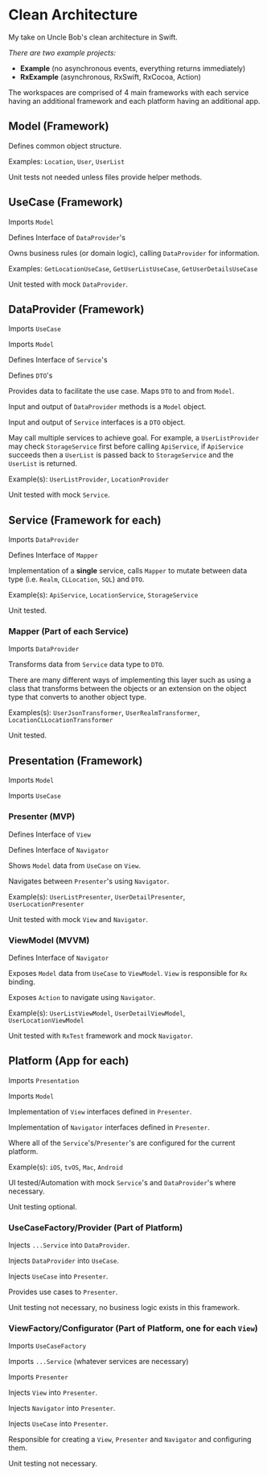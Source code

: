 # Clean Architecture
My take on Uncle Bob's clean architecture in Swift.

*There are two example projects:*
- **Example** (no asynchronous events, everything returns immediately)
- **RxExample** (asynchronous, RxSwift, RxCocoa, Action)

The workspaces are comprised of 4 main frameworks with each service having an additional framework and each platform having an additional app.

## Model (Framework)
Defines common object structure.

Examples: `Location`, `User`, `UserList`

Unit tests not needed unless files provide helper methods.

## UseCase (Framework)
Imports `Model`

Defines Interface of `DataProvider`'s

Owns business rules (or domain logic), calling `DataProvider` for information.

Examples: `GetLocationUseCase`, `GetUserListUseCase`, `GetUserDetailsUseCase`

Unit tested with mock `DataProvider`.

## DataProvider (Framework)
Imports `UseCase`

Imports `Model`

Defines Interface of `Service`'s

Defines `DTO`'s

Provides data to facilitate the use case. Maps `DTO` to and from `Model`.

Input and output of `DataProvider` methods is a `Model` object.

Input and output of `Service` interfaces is a `DTO` object.

May call multiple services to achieve goal. For example, a `UserListProvider` may check `StorageService` first before calling `ApiService`, if `ApiService` succeeds then a `UserList` is passed back to `StorageService` and the `UserList` is returned.

Example(s): `UserListProvider`, `LocationProvider`

Unit tested with mock `Service`.

## Service (Framework for each)
Imports `DataProvider`

Defines Interface of `Mapper`

Implementation of a **single** service, calls `Mapper` to mutate between data type (i.e. `Realm`, `CLLocation`, `SQL`) and `DTO`.

Example(s): `ApiService`, `LocationService`, `StorageService`

Unit tested.

### Mapper (Part of each Service)
Imports `DataProvider`

Transforms data from `Service` data type to `DTO`.

There are many different ways of implementing this layer such as using a class that transforms between the objects or an extension on the object type that converts to another object type.

Examples(s): `UserJsonTransformer`, `UserRealmTransformer`, `LocationCLLocationTransformer`

Unit tested.

## Presentation (Framework)
Imports `Model`

Imports `UseCase`

### Presenter (MVP)

Defines Interface of `View`

Defines Interface of `Navigator`

Shows `Model` data from `UseCase` on `View`.

Navigates between `Presenter`'s using `Navigator`.

Example(s): `UserListPresenter`, `UserDetailPresenter`, `UserLocationPresenter`

Unit tested with mock `View` and `Navigator`.

### ViewModel (MVVM)

Defines Interface of `Navigator`

Exposes `Model` data from `UseCase` to `ViewModel`. `View` is responsible for `Rx` binding.

Exposes `Action` to navigate using `Navigator`.

Example(s): `UserListViewModel`, `UserDetailViewModel`, `UserLocationViewModel`

Unit tested with `RxTest` framework and mock `Navigator`.

## Platform (App for each)
Imports `Presentation`

Imports `Model`

Implementation of `View` interfaces defined in `Presenter`.

Implementation of `Navigator` interfaces defined in `Presenter`.

Where all of the `Service`'s/`Presenter`'s are configured for the current platform.

Example(s): `iOS`, `tvOS`, `Mac`, `Android`

UI tested/Automation with mock `Service`'s and `DataProvider`'s where necessary.

Unit testing optional.

### UseCaseFactory/Provider (Part of Platform)

Injects `...Service` into `DataProvider`.

Injects `DataProvider` into `UseCase`.

Injects `UseCase` into `Presenter`.

Provides use cases to `Presenter`.

Unit testing not necessary, no business logic exists in this framework.

### ViewFactory/Configurator (Part of Platform, one for each `View`)

Imports `UseCaseFactory`

Imports `...Service` (whatever services are necessary)

Imports `Presenter`

Injects `View` into `Presenter`.

Injects `Navigator` into `Presenter`.

Injects `UseCase` into `Presenter`.

Responsible for creating a `View`, `Presenter` and `Navigator` and configuring them.

Unit testing not necessary.
